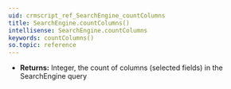 ```yaml
---
uid: crmscript_ref_SearchEngine_countColumns
title: SearchEngine.countColumns()
intellisense: SearchEngine.countColumns
keywords: countColumns()
so.topic: reference
---
```



* **Returns:** Integer, the count of columns (selected fields) in the SearchEngine query


